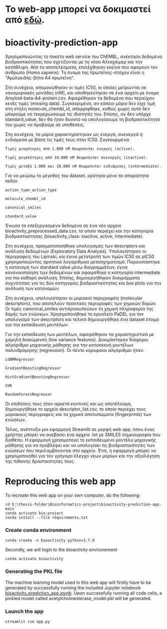 # Το web-app μπορεί να δοκιμαστεί από [εδώ](https://bio-thesis.streamlit.app/). 
# bioactivity-prediction-app
Χρησιμοποιώντας το πακέτο web service του ChEMBL, ανέκτησα δεδομένα βιοδραστικότητας που σχετίζονται με τη νόσο Αλτσχάιμερ και την κατάθλιψη. Από τα αποτελέσματα, επιλέχθηκαν εκείνα που αφορούν τον άνθρωπο (Homo sapiens). Το όνομα της πρωτεΐνης-στόχου είναι η "Αμυλοειδής-βήτα A4 πρωτεΐνη".

Στη συνέχεια, απομονώθηκαν οι τιμές IC50, οι οποίες μετρώνται σε νανομοριακές μονάδες (nM), και αποθηκεύτηκαν σε ένα αρχείο με όνομα Amyloid-beta-A4-protein.csv. Αφαιρέθηκαν τα δεδομένα που περιείχαν κενές τιμές (missing data). Συγκεκριμένα, αν κάποιο μόριο δεν είχε τιμή στη στήλη molecule_chembl_id, απορρίφθηκε, καθώς χωρίς αυτό δεν μπορούμε να τεκμηριώσουμε τις ιδιότητές του. Επίσης, αν δεν υπήρχε standard_value, δεν θα ήταν δυνατό να υπολογίσουμε τη βιοδραστικότητά του χωρίς να προβούμε σε υποθέσεις.

Στη συνέχεια, τα μόρια χαρακτηρίστηκαν ως ενεργά, ανενεργά ή ενδιάμεσα με βάση τις τιμές τους στην IC50. Συγκεκριμένα:

    Τιμές μικρότερες από 1.000 nM θεωρούνται ενεργές (active).

    Τιμές μεγαλύτερες από 10.000 nM θεωρούνται ανενεργές (inactive).

    Τιμές μεταξύ 1.000 και 10.000 nM θεωρούνται ενδιάμεσες (intermediate).

Για να μειώσω το μέγεθος του dataset, κράτησα μόνο τα απαραίτητα πεδία:

    action_type_action_type

    molecule_chembl_id

    canonical_smiles

    standard_value

Ένωσα τα επεξεργασμένα δεδομένα σε ένα νέο αρχείο bioactivity_preprocessed_data.csv, το οποίο περιέχει και την κατηγορία βιοδραστικότητας (bioactivity_class: inactive, active, intermediate).

Στη συνέχεια, πραγματοποιήθηκε υπολογισμός των descriptors και ανάλυση δεδομένων (Exploratory Data Analysis). Υπολογίστηκαν οι περιγραφείς του Lipinski, και έγινε μετατροπή των τιμών IC50 σε pIC50 χρησιμοποιώντας αρνητικό λογαριθμικό μετασχηματισμό. Παρουσιάστηκε η κατανομή των standard value μέσω διαγραμμάτων, έγινε κανονικοποίηση των δεδομένων και αφαιρέθηκε η κατηγορία intermediate για πιο καθαρή ανάλυση. Επίσης, δημιουργήθηκαν διαγράμματα συχνότητας για τις δύο κατηγορίες βιοδραστικότητας και box plots για την ανάλυση των κατανομών.

Στη συνέχεια, υπολογίστηκαν οι μοριακοί περιγραφείς (molecular descriptors), που αποτελούν ποσοτικές περιγραφές των χημικών δομών. Οι τιμές canonical_smiles αντιπροσωπεύουν τη χημική πληροφορία της δομής των ενώσεων. Χρησιμοποιήθηκε το εργαλείο PaDEL για τον υπολογισμό των descriptors και τελικά δημιουργήθηκε ένα dataset έτοιμο για την εκπαίδευση μοντέλων.

Για την εκπαίδευση των μοντέλων, αφαιρέθηκαν τα χαρακτηριστικά με χαμηλή διακύμανση (low variance features). Δοκιμάστηκαν διάφοροι αλγόριθμοι μηχανικής μάθησης για την κατασκευή μοντέλων παλινδρόμησης (regression). Οι πέντε κορυφαίοι αλγόριθμοι ήταν:

    LGBMRegressor

    GradientBoostingRegressor

    HistGradientBoostingRegressor

    SVR

    RandomForestRegressor

Οι επιδόσεις τους ήταν αρκετά κοντινές και ως αποτέλεσμα, δημιουργήθηκε το αρχείο descriptor_list.csv, το οποίο περιέχει τους μοριακούς περιγραφείς και τα χημικά αποτυπώματα (fingerprints) των ενώσεων.

Τέλος, ανέπτυξα μια εφαρμογή Streamlit σε μορφή web app, όπου ένας χρήστης μπορεί να ανεβάσει ένα αρχείο .txt με SMILES σημειογραφία που διαθέτει. Η εφαρμογή χρησιμοποιεί το εκπαιδευμένο μοντέλο μηχανικής μάθησης για να προβλέψει και να υπολογίσει τις βιοδραστικότητες των ενώσεων που περιλαμβάνονται στο αρχείο. Έτσι, η εφαρμογή μπορεί να χρησιμοποιηθεί για τον γρήγορο έλεγχο νέων μορίων και την αξιολόγηση της πιθανής δραστικότητάς τους.


# Reproducing this web app
To recreate this web app on your own computer, do the following:
```
cd E:\thesis-folder\Bioinformatics-project\bioactivity-prediction-app-main`
conda activate bio-project
conda install --file requirements.txt
```
### Create conda environment
```
conda create -n bioactivity python=3.7.9
```
Secondly, we will login to the *bioactivity* environement
```
conda activate bioactivity
```

### Generating the PKL file

The machine learning model used in this web app will firstly have to be generated by successfully running the included Jupyter notebook [bioactivity_prediction_app.ipynb](https://github.com/dataprofessor/bioactivity-prediction-app/blob/main/bioactivity_prediction_app.ipynb). Upon successfully running all code cells, a pickled model called acetylcholinesterase_model.pkl will be generated.

###  Launch the app

```
streamlit run app.py
```
